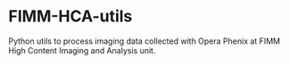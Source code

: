 # FIMM-HCA-utils
Python utils to process imaging data collected with Opera Phenix at FIMM High Content Imaging and Analysis unit.
